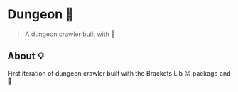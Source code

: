 # Dungeon 🗼
> A dungeon crawler built with 🦀

## About 💡
First iteration of dungeon crawler built with the Brackets Lib 😛 package and 🦀
